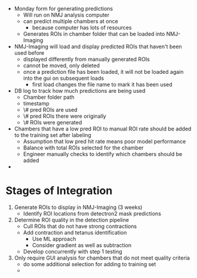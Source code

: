 - Monday form for generating predictions
    - Will run on NMJ analysis computer
    - can predict multiple chambers at once
        - because computer has lots of resources
    - Generates ROIs in chamber folder that can be loaded into NMJ-Imaging
- NMJ-Imaging will load and display predicted ROIs that haven't been used before
    - displayed differently from manually generated ROIs
    - cannot be moved, only deleted
    - once a prediction file has been loaded, it will not be loaded again into the gui on subsequent loads
        - first load changes the file name to mark it has been used
- DB log to track how much predictions are being used
    - Chamber folder path
    - timestamp
    - \\# pred ROIs are used
    - \\# pred ROIs there were originally
    - \\# ROIs were generated
- Chambers that have a low pred ROI to manual ROI rate should be added to the training set after labeling
    - Assumption that low pred hit rate means poor model performance
    - Balance with total ROIs selected for the chamber
    - Engineer manually checks to identify which chambers should be added
- 
# Stages of Integration
1. Generate ROIs to display in NMJ-Imaging (3 weeks)
    - Identify ROI locations from detectron2 mask predictions
2. Determine ROI quality in the detection pipeline
    - Cull ROIs that do not have strong contractions
    - Add contraction and tetanus identification
        - Use ML approach
        - Consider gradient as well as subtraction
    - Develop concurrently with step 1 testing
3. Only require GUI analysis for chambers that do not meet quality criteria
    - do some additional selection for adding to training set
    - 